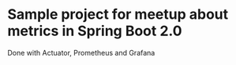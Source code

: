# Sample project for meetup about metrics in Spring Boot 2.0

Done with Actuator, Prometheus and Grafana
